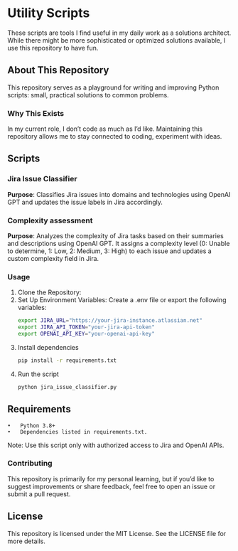 # Utility Scripts

These scripts are tools I find useful in my daily work as a solutions architect. While there might be more sophisticated or optimized solutions available, I use this repository to have fun.

## About This Repository

This repository serves as a playground for writing and improving Python scripts: small, practical solutions to common problems.

### Why This Exists
In my current role, I don’t code as much as I’d like. Maintaining this repository allows me to stay connected to coding, experiment with ideas.

## Scripts
### Jira Issue Classifier
**Purpose**: Classifies Jira issues into domains and technologies using OpenAI GPT and updates the issue labels in Jira accordingly.
### Complexity assessment
**Purpose**: Analyzes the complexity of Jira tasks based on their summaries and descriptions using OpenAI GPT. It assigns a complexity level (0: Unable to determine, 1: Low, 2: Medium, 3: High) to each issue and updates a custom complexity field in Jira. 


### Usage
1. Clone the Repository:
2. Set Up Environment Variables:
      Create a .env file or export the following variables:
    ```bash
    export JIRA_URL="https://your-jira-instance.atlassian.net"
    export JIRA_API_TOKEN="your-jira-api-token"
    export OPENAI_API_KEY="your-openai-api-key"
    ```
3. Install dependencies
    ```bash
    pip install -r requirements.txt
    ```
4. Run the script
    ```bash
    python jira_issue_classifier.py
    ```

## Requirements

	•	Python 3.8+
	•	Dependencies listed in requirements.txt.

Note:
Use this script only with authorized access to Jira and OpenAI APIs.

### Contributing

This repository is primarily for my personal learning, but if you’d like to suggest improvements or share feedback, feel free to open an issue or submit a pull request.

## License

This repository is licensed under the MIT License. See the LICENSE file for more details.